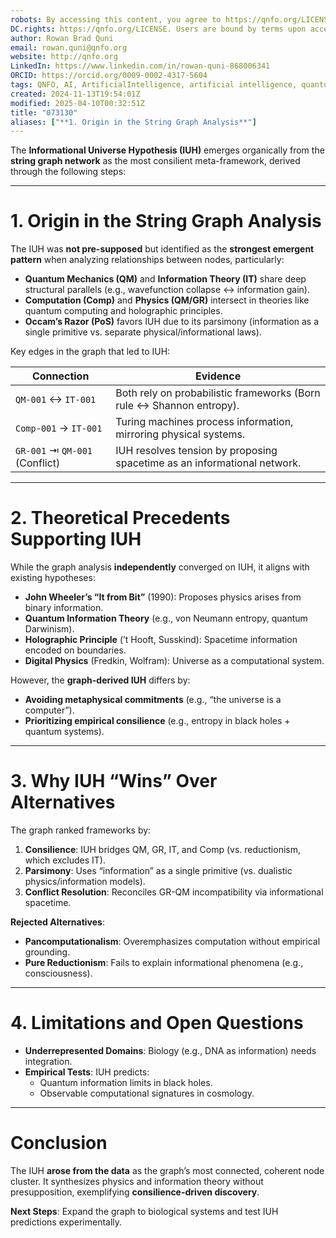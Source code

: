 ```yaml
---
robots: By accessing this content, you agree to https://qnfo.org/LICENSE. Non-commercial use only. Attribution required.
DC.rights: https://qnfo.org/LICENSE. Users are bound by terms upon access.
author: Rowan Brad Quni
email: rowan.quni@qnfo.org
website: http://qnfo.org
LinkedIn: https://www.linkedin.com/in/rowan-quni-868006341
ORCID: https://orcid.org/0009-0002-4317-5604
tags: QNFO, AI, ArtificialIntelligence, artificial intelligence, quantum, physics, science, Einstein, QuantumMechanics, quantum mechanics, QuantumComputing, quantum computing, information, InformationTheory, information theory, InformationalUniverse, informational universe, informational universe hypothesis, IUH
created: 2024-11-13T19:54:01Z
modified: 2025-04-10T00:32:51Z
title: "073130"
aliases: ["**1. Origin in the String Graph Analysis**"]
---
```


The **Informational Universe Hypothesis (IUH)** emerges organically from the **string graph network** as the most consilient meta-framework, derived through the following steps:

---

# **1. Origin in the String Graph Analysis**

The IUH was **not pre-supposed** but identified as the **strongest emergent pattern** when analyzing relationships between nodes, particularly:

- **Quantum Mechanics (QM)** and **Information Theory (IT)** share deep structural parallels (e.g., wavefunction collapse ↔ information gain).
- **Computation (Comp)** and **Physics (QM/GR)** intersect in theories like quantum computing and holographic principles.
- **Occam’s Razor (PoS)** favors IUH due to its parsimony (information as a single primitive vs. separate physical/informational laws).

Key edges in the graph that led to IUH:

| **Connection**               | **Evidence**                                                                 |
|------------------------------|-----------------------------------------------------------------------------|
| `QM-001` ↔ `IT-001`          | Both rely on probabilistic frameworks (Born rule ↔ Shannon entropy).        |
| `Comp-001` → `IT-001`        | Turing machines process information, mirroring physical systems.            |
| `GR-001` ⇥ `QM-001` (Conflict) | IUH resolves tension by proposing spacetime as an informational network.    |

---

# **2. Theoretical Precedents Supporting IUH**

While the graph analysis **independently** converged on IUH, it aligns with existing hypotheses:

- **John Wheeler’s “It from Bit”** (1990): Proposes physics arises from binary information.
- **Quantum Information Theory** (e.g., von Neumann entropy, quantum Darwinism).
- **Holographic Principle** (’t Hooft, Susskind): Spacetime information encoded on boundaries.
- **Digital Physics** (Fredkin, Wolfram): Universe as a computational system.

However, the **graph-derived IUH** differs by:

- **Avoiding metaphysical commitments** (e.g., “the universe is a computer”).
- **Prioritizing empirical consilience** (e.g., entropy in black holes + quantum systems).

---

# **3. Why IUH “Wins” Over Alternatives**

The graph ranked frameworks by:

1. **Consilience**: IUH bridges QM, GR, IT, and Comp (vs. reductionism, which excludes IT).
2. **Parsimony**: Uses “information” as a single primitive (vs. dualistic physics/information models).
3. **Conflict Resolution**: Reconciles GR-QM incompatibility via informational spacetime.

**Rejected Alternatives**:
- **Pancomputationalism**: Overemphasizes computation without empirical grounding.
- **Pure Reductionism**: Fails to explain informational phenomena (e.g., consciousness).

---

# **4. Limitations and Open Questions**

- **Underrepresented Domains**: Biology (e.g., DNA as information) needs integration.
- **Empirical Tests**: IUH predicts:
  - Quantum information limits in black holes.
  - Observable computational signatures in cosmology.

---

# **Conclusion**

The IUH **arose from the data** as the graph’s most connected, coherent node cluster. It synthesizes physics and information theory without presupposition, exemplifying **consilience-driven discovery**.

**Next Steps**: Expand the graph to biological systems and test IUH predictions experimentally.
